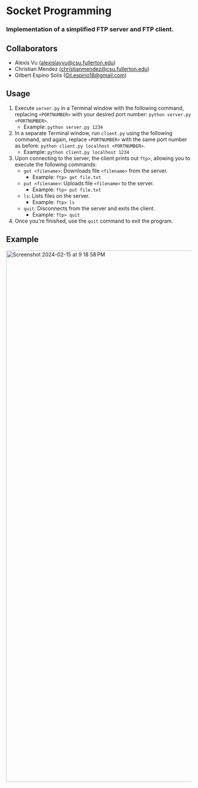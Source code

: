 # Socket Programming
### Implementation of a simplified FTP server and FTP client.


## Collaborators
* Alexis Vu (alexislayvu@csu.fullerton.edu)
* Christian Mendez (christianmendez@csu.fullerton.edu)
* Gilbert Espino Solis (Gil.espino18@gmail.com)


## Usage
1) Execute `server.py` in a Terminal window with the following command, replacing `<PORTNUMBER>` with your desired port number: `python server.py <PORTNUMBER>`.
    - Example: `python server.py 1234`
2) In a separate Terminal window, run `client.py` using the following command, and again, replace `<PORTNUMBER>` with the same port number as before: `python client.py localhost <PORTNUMBER>`.
    - Example: `python client.py localhost 1234`
3) Upon connecting to the server, the client prints out `ftp>`, allowing you to execute the following commands:
    - `get <filename>`: Downloads file `<filename>` from the server.
        - Example: `ftp> get file.txt`
    - `put <filename>`: Uploads file `<filename>` to the server.
        - Example: `ftp> put file.txt`
    - `ls`: Lists files on the server.
        - Example: `ftp> ls`
    - `quit`: Disconnects from the server and exits the client.
        - Example: `ftp> quit`
4) Once you're finished, use the `quit` command to exit the program.


## Example
<img width="1440" alt="Screenshot 2024-02-15 at 9 18 58 PM" src="https://github.com/alexislayvu/Socket-Programming/assets/54639928/a3ec8c1e-9e51-4e81-af8e-54b2d34fc053">
